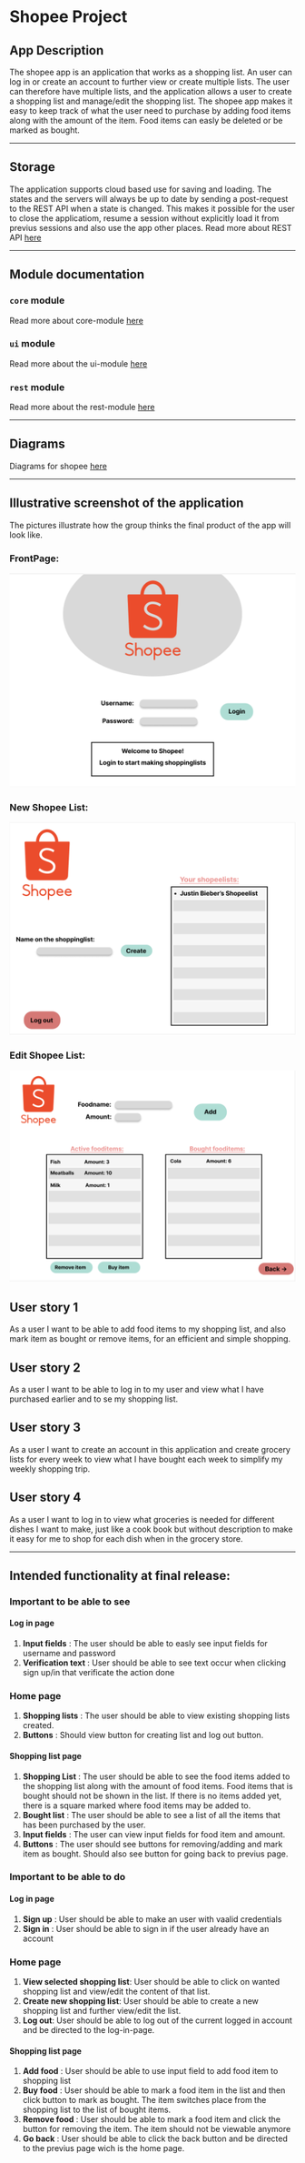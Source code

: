 # Shopee Project

## App Description
The shopee app is an application that works as a shopping list. An user can log in or create an account to further view or create multiple lists. The user can therefore have multiple lists, and the application allows a user to create a shopping list and manage/edit the shopping list. The shopee app makes it easy to keep track of what the user need to purchase by adding food items along with the amount of the item. Food items can easly be deleted or be marked as bought. 
___

## Storage
The application supports cloud based use for saving and loading. The states and the servers will always be up to date by sending a post-request to the REST API when a state is changed. This makes it possible for the user to close the applicatiom, resume a session without explicitly load it from previus sessions and also use the app other places. Read more about REST API [here](./rest/readme.md)
_____

## Module documentation
### `core` module
Read more about core-module [here](../shopee/core/readme.md)
### `ui` module
Read more about the ui-module [here](../shopee/ui/readme.md)
### `rest` module
Read more about the rest-module [here](../shopee/rest/readme.md)
_____
## Diagrams 
Diagrams for shopee [here](../diagrams/readme.md)

___

## Illustrative screenshot of the application

The pictures illustrate how the group thinks the final product of the app will look like. 

### FrontPage:
![FrontPage](../diagrams/pictures/frame1.png)

### New Shopee List:
![New Shopee List](../diagrams/pictures/frame2.png)

### Edit Shopee List:
![Edit Shopee List](../diagrams/pictures/frame3.png)

## User story 1
As a user I want to be able to add food items to my shopping list, and also mark item as bought or remove items, for an efficient and simple shopping.
## User story 2
As a user I want to be able to log in to my user and view what I have purchased earlier and to se my shopping list.
## User story 3
As a user I want to create an account in this application and create grocery lists for every week to view what I have bought each week to simplify my weekly shopping trip. 
## User story 4
As a user I want to log in to view what groceries is needed for different dishes I want to make, just like a cook book but without description to make it easy for me to shop for each dish when in the grocery store.
_____

## Intended functionality at final release:


### Important to be able to see
#### Log in page
1. **Input fields** : The user should be able to easly see input fields for username and password
2. **Verification text** : User should be able to see text occur when clicking sign up/in that verificate the action done
### Home page
1. **Shopping lists** : The user should be able to view existing shopping lists created. 
2. **Buttons** : Should view button for creating list and log out button.
#### Shopping list page
1. **Shopping List** : The user should be able to see the food items added to the shopping list along with the amount of food items. Food items that is bought should not be shown in the list. If there is no items added yet, there is a square marked where food items may be added to.
2. **Bought list** : The user should be able to see a list of all the items that has been purchased by the user.
3. **Input fields** : The user can view input fields for food item and amount.
4. **Buttons** : The user should see buttons for removing/adding and mark item as bought. Should also see button for going back to previus page.

### Important to be able to do
#### Log in page
1. **Sign up** : User should be able to make an user with vaalid credentials
2. **Sign in** : User should be able to sign in if the user already have an account
### Home page
1. **View selected shopping list**: User should be able to click on wanted shopping list and view/edit the content of that list.
2. **Create new shopping list**: User should be able to create a new shopping list and further view/edit the list.
3. **Log out**: User should be able to log out of the current logged in account and be directed to the log-in-page.
#### Shopping list page
1. **Add food** : User should be able to use input field to add food item to shopping list
2. **Buy food** : User should be able to mark a food item in the list and then click button to mark as bought. The item switches place from the shopping list to the list of bought items. 
3. **Remove food** : User should be able to mark a food item and click the button for removing the item. The item should not be viewable anymore 
4. **Go back** : User should be able to click the back button and be directed to the previus page wich is the home page.

